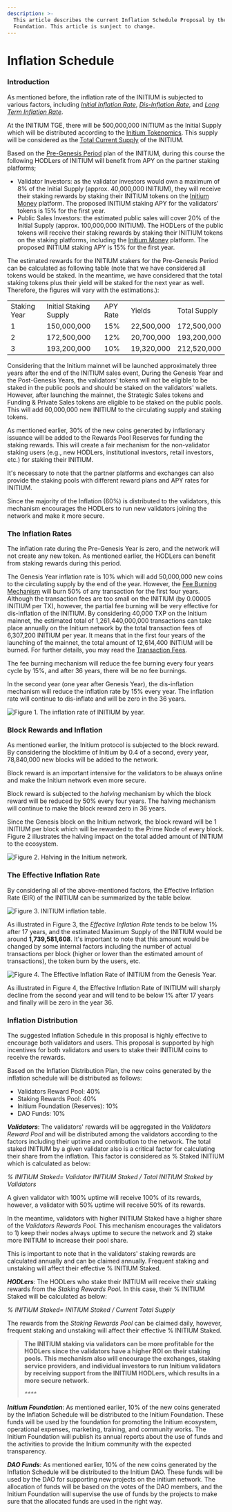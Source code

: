 ```yaml
---
description: >-
  This article describes the current Inflation Schedule Proposal by the Initium
  Foundation. This article is sunject to change.
---
```


# Inflation Schedule

### Introduction&#x20;

As mentioned before, the inflation rate of the INITIUM is subjected to various factors, including [_Initial Inflation Rate_](../teminology.md#inflation-schedule), [_Dis-Inflation Rate_](../teminology.md#inflation-schedule), and [_Long Term Inflation Rate_](../teminology.md#inflation-schedule).&#x20;

At the INITIUM TGE, there will be 500,000,000 INITIUM as the Initial Supply which will be distributed according to the [Initium Tokenomics](../../../ecosystem/table-of-contents.md). This supply will be considered as the [Total Current Supply](../teminology.md#total-current-supply) of the INITIUM.&#x20;

Based on the [Pre-Genesis Period](../#1-pre-genesis-rewards) plan of the INITIUM, during this course the following HODLers of INITIUM will benefit from APY on the partner staking platforms;

* Validator Investors: as the validator investors would own a maximum of 8% of the Initial Supply (approx. 40,000,000 INITIUM), they will receive their staking rewards by staking their INITIUM tokens on the [Initium Money](https://initium.money) platform. The proposed INITIUM staking APY for the validators' tokens is 15% for the first year.&#x20;
* Public Sales Investors: the estimated public sales will cover 20% of the Initial Supply (approx. 100,000,000 INITIUM). The HODLers of the public tokens will receive their staking rewards by staking their INITIUM tokens on the staking platforms, including the  [Initium Money](https://initium.money) platform. The proposed INITIUM staking APY is 15% for the first year.&#x20;

The estimated rewards for the INITIUM stakers for the Pre-Genesis Period can be calculated as following table (note that we have considered all tokens would be staked.  In the meantime, we have considered that the total staking tokens plus their yield will be staked for the next year as well. Therefore, the figures will vary with the estimations.):

|              |                        |          |            |              |
| ------------ | ---------------------- | -------- | ---------- | ------------ |
| Staking Year | Initial Staking Supply | APY Rate | Yields     | Total Supply |
| 1            | 150,000,000            | 15%      | 22,500,000 | 172,500,000  |
| 2            | 172,500,000            | 12%      | 20,700,000 | 193,200,000  |
| 3            | 193,200,000            | 10%      | 19,320,000 | 212,520,000  |

Considering that the Initium mainnet will be launched approximately three years after the end of the INITIUM sales event, During the Genesis Year and the Post-Genesis Years, the validators' tokens will not be eligible to be staked in the public pools and should be staked on the validators' wallets. However, after launching the mainnet, the Strategic Sales tokens and Funding & Private Sales tokens are eligible to be staked on the public pools. This will add 60,000,000 new INITIUM to the circulating supply and staking tokens.&#x20;

As mentioned earlier, 30% of the new coins generated by inflationary issuance will be added to the Rewards Pool Reserves for funding the staking rewards. This will create a fair mechanism for the non-validator staking users (e.g., new HODLers, institutional investors, retail investors, etc.) for staking their INITIUM.&#x20;

It's necessary to note that the partner platforms and exchanges can also provide the staking pools with different reward plans and APY rates for INITIUM.&#x20;

Since the majority of the Inflation (60%) is distributed to the validators, this mechanism encourages the HODLers to run new validators joining the network and make it more secure.&#x20;

### The Inflation Rates

The inflation rate during the Pre-Genesis Year is zero, and the network will not create any new token. As mentioned earlier, the HODLers can benefit from staking rewards during this period.&#x20;

The Genesis Year inflation rate is 10% which will add 50,000,000 new coins to the circulating supply by the end of the year. However, the [Fee Burning Mechanism](../transaction-fees.md) will burn 50% of any transaction for the first four years. Although the transaction fees are too small on the INITIUM (by 0.00005 INITIUM per TX), however, the partial fee burning will be very effective for dis-inflation of the INITIUM. By considering 40,000 TXP on the Initium mainnet, the estimated total of 1,261,440,000,000 transactions can take place annually on the Initium network by the total transaction fees of 6,307,200 INITIUM per year. It means that in the first four years of the launching of the mainnet, the total amount of 12,614,400 INITIUM will be burned. For further details, you may read the [Transaction Fees](../transaction-fees.md).&#x20;

The fee burning mechanism will reduce the fee burning every four years cycle by 15%, and after 36 years, there will be no fee burnings.&#x20;

In the second year (one year after Genesis Year), the dis-inflation mechanism will reduce the inflation rate by 15% every year. The inflation rate will continue to dis-inflate and will be zero in the 36 years.&#x20;

![Figure 1. The inflation rate of INITIUM by year.](<../../../.gitbook/assets/Screen Shot 2022-07-06 at 9.31.17 PM.png>)

### Block Rewards and Inflation&#x20;

As mentioned earlier, the Initium protocol is subjected to the block reward. By considering the blocktime of Initium by 0.4 of a second, every year, 78,840,000 new blocks will be added to the network.&#x20;

Block reward is an important intensive for the validators to be always online and make the Initium network even more secure.&#x20;

Block reward is subjected to the _halving_ mechanism by which the block reward will be reduced by 50% every four years. The halving mechanism will continue to make the block reward zero in 36 years.&#x20;

Since the Genesis block on the Initium network, the block reward will be 1 INITIUM per block which will be rewarded to the Prime Node of every block. Figure 2 illustrates the halving impact on the total added amount of INITIUM to the ecosystem.&#x20;

![Figure 2. Halving in the Initium network.](<../../../.gitbook/assets/Screen Shot 2022-07-06 at 9.50.07 PM.png>)

### The Effective Inflation Rate

By considering all of the above-mentioned factors, the Effective Inflation Rate (EIR) of the INITIUM can be summarized by the table below.

![Figure 3. INITIUM inflation table. ](<../../../.gitbook/assets/Screen Shot 2022-07-07 at 1.45.15 PM.png>)

As illustrated in Figure 3, the _Effective Inflation Rate_ tends to be below 1% after 17 years, and the estimated Maximum Supply of the INITIUM would be around **1,739,581,608**. It's important to note that this amount would be changed by some internal factors including the number of actual transactions per block (higher or lower than the estimated amount of transactions), the token burn by the users, etc.

![Figure 4. The Effective Inflation Rate of INITIUM from the Genesis Year. ](<../../../.gitbook/assets/Screen Shot 2022-07-07 at 1.57.25 PM.png>)

As illustrated in Figure 4, the Effective Inflation Rate of INITIUM will sharply decline from the second year and will tend to be below 1% after 17 years and finally will be zero in the year 36.&#x20;

### Inflation Distribution&#x20;

The suggested Inflation Schedule in this proposal is highly effective to encourage both validators and users. This proposal is supported by high incentives for both validators and users to stake their INITIUM coins to receive the rewards.&#x20;

Based on the Inflation Distribution Plan, the new coins generated by the inflation schedule will be distributed as follows:

* Validators Reward Pool: 40%
* Staking Rewards Pool: 40%
* Initium Foundation (Reserves): 10%
* DAO Funds: 10%&#x20;

_**Validators**_: The validators' rewards will be aggregated in the _Validators Reward Pool_ and will be distributed among the validators according to the factors including their uptime and contribution to the network. The total staked INITIUM by a given validator also is a critical factor for calculating their share from the inflation. This factor is considered as % Staked INITIUM which is calculated as below:

_% INITIUM Staked= Validator INITIUM Staked  ​/ Total INITIUM Staked by Validators_

A given validator with 100% uptime will receive 100% of its rewards, however, a validator with 50% uptime will receive 50% of its rewards.&#x20;

In the meantime, validators with higher INITIUM Staked have a higher share of the _Validators Rewards Pool._ This mechanism encourages the validators to 1) keep their nodes always uptime to secure the network and  2) stake more INITIUM to increase their pool share.&#x20;

This is important to note that in the validators' staking rewards are calculated annually and can be claimed annually. Frequent staking and unstaking will affect their effective % INITIUM Staked.&#x20;

_**HODLers**_: The HODLers who stake their INITIUM will receive their staking rewards from the _Staking Rewards Pool._ In this case, their % INITIUM Staked will be calculated as below:&#x20;

_% INITIUM Staked=  INITIUM Staked  ​/ Current Total Supply_&#x20;

The rewards from the _Staking Rewards Pool_ can be claimed daily, however, frequent staking and unstaking will affect their effective % INITIUM Staked.&#x20;

> **The INITIUM staking via validators can be more profitable for the HODLers since the validators have a higher ROI on their staking pools. This mechanism also will encourage the exchanges, staking service providers, and individual investors to run Initium validators by receiving support from the INITIUM HODLers, which results in a more secure network.**&#x20;
>
> _****_

_**Initium Foundation**_: As mentioned earlier, 10% of the new coins generated by the Inflation Schedule will be distributed to the Initium Foundation. These funds will be used by the foundation for promoting the Initium ecosystem, operational expenses, marketing, training, and community works. The Initium Foundation will publish its annual reports about the use of funds and the activities to provide the Initium community with the expected transparency.&#x20;

_**DAO Funds**_: As mentioned earlier, 10% of the new coins generated by the Inflation Schedule will be distributed to the Initium DAO. These funds will be used by the DAO for supporting new projects on the initium network. The allocation of funds will be based on the votes of the DAO members, and the Initium Foundation will supervise the use of funds by the projects to make sure that the allocated funds are used in the right way.&#x20;









